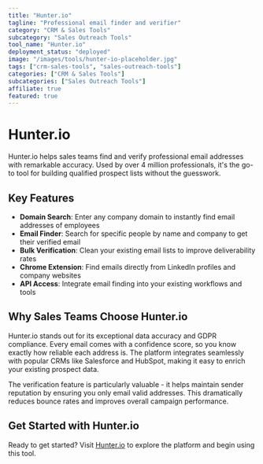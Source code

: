 ```yaml
---
title: "Hunter.io"
tagline: "Professional email finder and verifier"
category: "CRM & Sales Tools"
subcategory: "Sales Outreach Tools"
tool_name: "Hunter.io"
deployment_status: "deployed"
image: "/images/tools/hunter-io-placeholder.jpg"
tags: ["crm-sales-tools", "sales-outreach-tools"]
categories: ["CRM & Sales Tools"]
subcategories: ["Sales Outreach Tools"]
affiliate: true
featured: true
---
```


# Hunter.io

Hunter.io helps sales teams find and verify professional email addresses with remarkable accuracy. Used by over 4 million professionals, it's the go-to tool for building qualified prospect lists without the guesswork.

## Key Features
- **Domain Search**: Enter any company domain to instantly find email addresses of employees
- **Email Finder**: Search for specific people by name and company to get their verified email
- **Bulk Verification**: Clean your existing email lists to improve deliverability rates
- **Chrome Extension**: Find emails directly from LinkedIn profiles and company websites
- **API Access**: Integrate email finding into your existing workflows and tools

## Why Sales Teams Choose Hunter.io
Hunter.io stands out for its exceptional data accuracy and GDPR compliance. Every email comes with a confidence score, so you know exactly how reliable each address is. The platform integrates seamlessly with popular CRMs like Salesforce and HubSpot, making it easy to enrich your existing prospect data.

The verification feature is particularly valuable - it helps maintain sender reputation by ensuring you only email valid addresses. This dramatically reduces bounce rates and improves overall campaign performance.

## Get Started with Hunter.io

Ready to get started? Visit [Hunter.io](https://hunter.io) to explore the platform and begin using this tool.